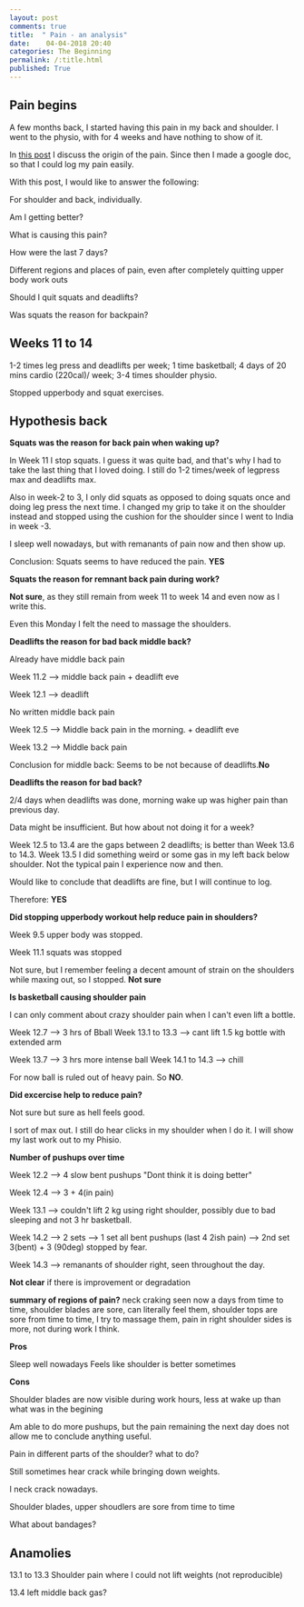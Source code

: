 ```yaml
---
layout: post
comments: true
title:  " Pain - an analysis"
date:    04-04-2018 20:40
categories: The Beginning
permalink: /:title.html
published: True
---
```


## Pain begins

A few months back, I started having this pain in my back and
shoulder. I went to the physio, with for 4 weeks and have nothing to
show of it. 

In [this post](/pain-journal.html) I discuss the origin of the pain. Since then I made
a google doc, so that I could log my pain easily. 

With this post, I would like to answer the following:

For shoulder and back, individually.

Am I getting better?

What is causing this pain?

How were the last 7 days?

Different regions and places of pain, even after completely quitting
upper body work outs

Should I quit squats and deadlifts?

Was squats the reason for backpain?

## Weeks 11 to 14 

1-2 times leg press and deadlifts per week; 1 time basketball; 4 days
of 20 mins cardio (220cal)/ week; 3-4 times shoulder physio. 

Stopped upperbody and squat exercises.

## Hypothesis back

**Squats was the reason for back pain when waking up?**

In Week 11 I stop squats. I guess it was quite bad, and that's why I
had to take the last thing that I loved doing. I still do 1-2 times/week of
legpress max and deadlifts max.

Also in week-2 to 3, I only did squats as opposed to doing squats once
and doing leg press the next time. I changed my grip to take it on the
shoulder instead and stopped using the cushion for the shoulder since I went
to India in week -3.

I sleep well nowadays, but with remanants of pain now and then show up.

Conclusion: Squats seems to have reduced the pain. **YES**

**Squats the reason for remnant back pain during work?**

**Not sure**, as they still remain from week 11 to week 14 and even
now as I write this.

Even this Monday I felt the need to massage the shoulders.

**Deadlifts the reason for bad back middle back?**

Already have middle back pain

Week 11.2 --> middle back pain + deadlift eve

Week 12.1 --> deadlift

No written middle back pain

Week 12.5 -->  Middle back pain in the morning. + deadlift eve

Week 13.2 --> Middle back pain

Conclusion for middle back: Seems to be not because of
deadlifts.**No**

**Deadlifts the reason for bad back?**

2/4 days when deadlifts was done, morning wake up was higher pain than
previous day. 

Data might be insufficient. But how about not doing it for a week?

Week 12.5 to 13.4 are the gaps between 2 deadlifts; is better than
Week 13.6 to 14.3. Week 13.5 I did something weird or some gas in my
left back below shoulder. Not the typical pain I experience now and
then.

Would like to conclude that deadlifts are fine, but I will continue to
log.

Therefore: **YES**

**Did stopping upperbody workout help reduce pain in shoulders?**

Week 9.5 upper body was stopped.

Week 11.1 squats was stopped

Not sure, but I remember feeling a decent amount of strain on the shoulders
while maxing out, so I stopped. **Not sure**

**Is basketball causing shoulder pain**

I can only comment about crazy shoulder pain when I can't even lift a
bottle. 

Week 12.7 --> 3 hrs of Bball
Week 13.1 to 13.3  --> cant lift 1.5 kg bottle with extended arm

Week 13.7 --> 3 hrs more intense ball
Week 14.1 to 14.3 --> chill

For now ball is ruled out of heavy pain. So **NO**.

**Did excercise help to reduce pain?**

Not sure but sure as hell feels good. 

I sort of max out. I still do hear clicks in my shoulder when I do
it. I will show my last work out to my Phisio.

**Number of pushups over time**

Week 12.2 --> 4 slow bent pushups "Dont think it is doing better"

Week 12.4 --> 3 + 4(in pain) 

Week 13.1 --> couldn't lift 2 kg using right shoulder, possibly due to
bad sleeping and not 3 hr basketball.

Week 14.2 --> 2 sets --> 1 set all bent pushups (last 4 2ish pain)
                     --> 2nd set 3(bent) + 3 (90deg) stopped by fear.
					 
Week 14.3 --> remanants of shoulder right, seen throughout the day.

**Not clear** if there is improvement or degradation

**summary of regions of pain?**
neck craking seen now a days from time to time, shoulder blades are
sore, can literally feel them, shoulder tops are sore from time to
time, I try to massage them, pain in right shoulder sides is more, not
during work I think.

**Pros**

Sleep well nowadays
Feels like shoulder is better sometimes

**Cons**

Shoulder blades are now visible during work hours, less at wake up
than what was in the begining

Am able to do more pushups, but the pain remaining the next day does
not allow me to conclude anything useful. 

Pain in different parts of the shoulder? what to do?

Still sometimes hear crack while bringing down weights.

I neck crack nowadays. 

Shoulder blades, upper shoudlers are sore from time to time

What about bandages?

## Anamolies

13.1 to 13.3 Shoulder pain where I could not lift weights (not reproducible)

13.4 left middle back gas?

<!--

For the back not clear.

3. basketball is the reason for shoulder injury?

4. Am I getting better? 

How many push ups can you do now?

Can you do squats?

Can you shoulder press and raise?

What about rows?

How is the shoulder pain 1 month back and now

How is the back pain 1 month back and now


How often do you complain about the middle back

5. Changing pillow height, mattress, sleeping lower in the mattress

6. effects of basketball




A muslce pull

-->
